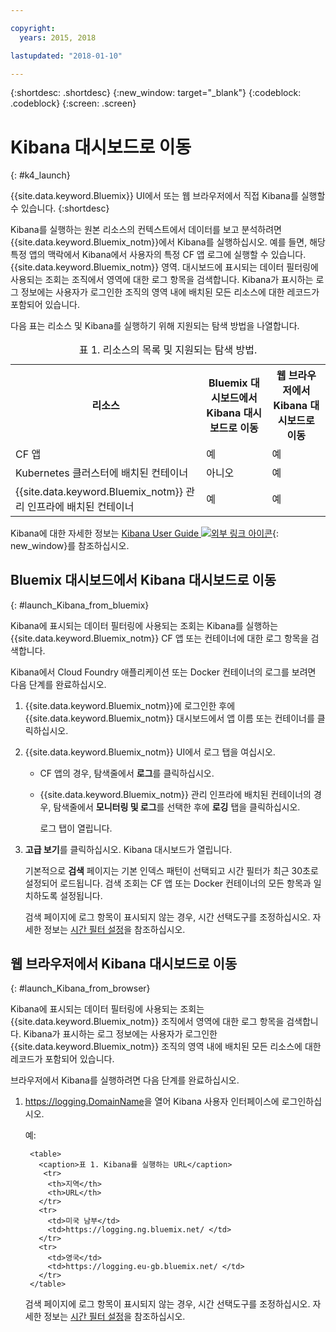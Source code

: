 ```yaml
---

copyright:
  years: 2015, 2018

lastupdated: "2018-01-10"

---
```


{:shortdesc: .shortdesc}
{:new_window: target="_blank"}
{:codeblock: .codeblock}
{:screen: .screen}


# Kibana 대시보드로 이동
{: #k4_launch}

{{site.data.keyword.Bluemix}} UI에서 또는 웹 브라우저에서 직접 Kibana를 실행할 수 있습니다.
{:shortdesc}

Kibana를 실행하는 원본 리소스의 컨텍스트에서 데이터를 보고 분석하려면 {{site.data.keyword.Bluemix_notm}}에서 Kibana를 실행하십시오. 예를 들면, 해당 특정 앱의 맥락에서 Kibana에서 사용자의 특정 CF 앱 로그에 실행할 수 있습니다.
    {{site.data.keyword.Bluemix_notm}} 영역. 대시보드에 표시되는 데이터 필터링에 사용되는 조회는 조직에서 영역에 대한 로그 항목을 검색합니다. Kibana가 표시하는 로그 정보에는 사용자가 로그인한 조직의 영역 내에 배치된 모든 리소스에 대한 레코드가 포함되어 있습니다.  

다음 표는 리소스 및 Kibana를 실행하기 위해 지원되는 탐색 방법을 나열합니다. 

<table>
<caption>표 1. 리소스의 목록 및 지원되는 탐색 방법. </caption>
  <tr>
    <th>리소스 </th>
    <th>Bluemix 대시보드에서 Kibana 대시보드로 이동</th>
    <th>웹 브라우저에서 Kibana 대시보드로 이동</th>
  <tr>
  <tr>
    <td>CF 앱</td>
    <td>예</td>
    <td>예</td>
  <tr>  
  <tr>
    <td>Kubernetes 클러스터에 배치된 컨테이너</td>
    <td>아니오</td>
    <td>예</td>
  <tr>  
  <tr>
    <td>{{site.data.keyword.Bluemix_notm}} 관리 인프라에 배치된 컨테이너</td>
    <td>예</td>
    <td>예</td>
  <tr>  
</table>

Kibana에 대한 자세한 정보는 [Kibana User Guide ![외부 링크 아이콘](../../../icons/launch-glyph.svg "외부 링크 아이콘")](https://www.elastic.co/guide/en/kibana/4.1/index.html){: new_window}를 참조하십시오.
    

##  Bluemix 대시보드에서 Kibana 대시보드로 이동
{: #launch_Kibana_from_bluemix}

Kibana에 표시되는 데이터 필터링에 사용되는 조회는 Kibana를 실행하는 {{site.data.keyword.Bluemix_notm}} CF 앱 또는 컨테이너에 대한 로그 항목을 검색합니다. 

Kibana에서 Cloud Foundry 애플리케이션 또는 Docker 컨테이너의 로그를 보려면 다음 단계를 완료하십시오.

1. {{site.data.keyword.Bluemix_notm}}에 로그인한 후에 {{site.data.keyword.Bluemix_notm}} 대시보드에서 앱 이름 또는 컨테이너를 클릭하십시오.  
    
2. {{site.data.keyword.Bluemix_notm}} UI에서 로그 탭을 여십시오.

    * CF 앱의 경우, 탐색줄에서 **로그**를 클릭하십시오.
     
    * {{site.data.keyword.Bluemix_notm}} 관리 인프라에 배치된 컨테이너의 경우, 탐색줄에서 **모니터링 및 로그**를 선택한 후에 **로깅** 탭을 클릭하십시오.  
    
        로그 탭이 열립니다.  

3. **고급 보기**를 클릭하십시오. Kibana 대시보드가 열립니다. 

    기본적으로 **검색** 페이지는 기본 인덱스 패턴이 선택되고 시간 필터가 최근 30초로 설정되어 로드됩니다. 검색 조회는 CF 앱 또는 Docker 컨테이너의 모든 항목과 일치하도록 설정됩니다. 

    검색 페이지에 로그 항목이 표시되지 않는 경우, 시간 선택도구를 조정하십시오. 자세한 정보는 [시간 필터 설정](logging_kibana_set_time_filter.html#set_time_filter)을 참조하십시오.


##  웹 브라우저에서 Kibana 대시보드로 이동
{: #launch_Kibana_from_browser}

Kibana에 표시되는 데이터 필터링에 사용되는 조회는 {{site.data.keyword.Bluemix_notm}} 조직에서 영역에 대한 로그 항목을 검색합니다. Kibana가 표시하는 로그 정보에는 사용자가 로그인한 {{site.data.keyword.Bluemix_notm}} 조직의 영역 내에 배치된 모든 리소스에 대한 레코드가 포함되어 있습니다. 

브라우저에서 Kibana를 실행하려면 다음 단계를 완료하십시오. 

1. [https://logging.<span class="keyword" data-hd-keyref="DomainName">DomainName</span>](https://logging.{DomainName})을 열어 Kibana 사용자 인터페이스에 로그인하십시오. 
    
    예:  
      
        <table>
          <caption>표 1. Kibana를 실행하는 URL</caption>
           <tr>
            <th>지역</th>
            <th>URL</th>
          </tr>
          <tr>
            <td>미국 남부</td>
            <td>https://logging.ng.bluemix.net/ </td>
          </tr>
          <tr>
            <td>영국</td>
            <td>https://logging.eu-gb.bluemix.net/ </td>
          </tr>
        </table>

    검색 페이지에 로그 항목이 표시되지 않는 경우, 시간 선택도구를 조정하십시오. 자세한 정보는 [시간 필터 설정](logging_kibana_set_time_filter.html#set_time_filter)을 참조하십시오.


